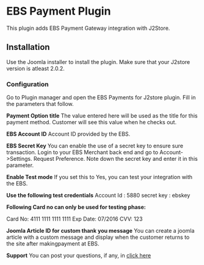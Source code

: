 # EBS Payment Plugin

This plugin adds EBS Payment Gateway integration with J2Store.

## Installation <a id="installation"></a>

Use the Joomla installer to install the plugin. Make sure that your J2store version is atleast 2.0.2.

### Configuration <a id="configuration"></a>

Go to Plugin manager and open the EBS Payments for J2store plugin. Fill in the parameters that follow.

**Payment Option title** The value entered here will be used as the title for this payment method. Customer will see this value when he checks out.

**EBS Account ID** Account ID provided by the EBS.

**EBS Secret Key** You can enable the use of a secret key to ensure sure transaction. Login to your EBS Merchant back end and go to Account-&gt;Settings. Request Preference. Note down the secret key and enter it in this parameter.

**Enable Test mode** If you set this to Yes, you can test your integration with the EBS.

**Use the following test credentials** Account Id : 5880 secret key : ebskey

**Following Card no can only be used for testing phase:**

Card No: 4111 1111 1111 1111 Exp Date: 07/2016 CVV: 123

**Joomla Article ID for custom thank you message** You can create a joomla article with a custom message and display when the customer returns to the site after makingpayment at EBS.

**Support** You can post your questions, if any, in [click here](http://j2store.org/forum/index.html)

